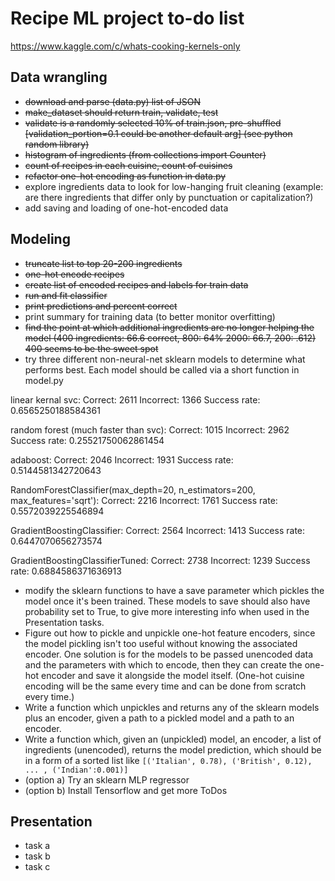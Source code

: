 # Recipe ML project to-do list

https://www.kaggle.com/c/whats-cooking-kernels-only

## Data wrangling
- ~~download and parse (data.py) list of JSON~~
- ~~make_dataset should return train, validate, test~~
- ~~validate is a randomly selected 10% of train.json, pre-shuffled [validation_portion=0.1 could be another default arg] (see python random library)~~
- ~~histogram of ingredients (from collections import Counter)~~
- ~~count of recipes in each cuisine, count of cuisines~~
- ~~refactor one-hot encoding as function in data.py~~
- explore ingredients data to look for low-hanging fruit cleaning (example: are there ingredients that differ only by punctuation or capitalization?)
- add saving and loading of one-hot-encoded data

## Modeling
- ~~truncate list to top 20-200 ingredients~~
- ~~one-hot encode recipes~~
- ~~create list of encoded recipes and labels for train data~~
- ~~run and fit classifier~~
- ~~print predictions and percent correct~~
- print summary for training data (to better monitor overfitting)
- ~~find the point at which additional ingredients are no longer helping the model (400 ingredients: 66.6 correct, 800: 64% 2000: 66.7, 200: .612) 400 seems to be the sweet spot~~
- try three different non-neural-net sklearn models to determine what performs best. Each model should be called via a short function in model.py

linear kernal svc: Correct: 2611
Incorrect: 1366
Success rate: 0.6565250188584361

random forest (much faster than svc):
Correct: 1015
Incorrect: 2962
Success rate: 0.25521750062861454

adaboost:
Correct: 2046
Incorrect: 1931
Success rate: 0.5144581342720643

RandomForestClassifier(max_depth=20, n_estimators=200, max_features='sqrt'):
Correct: 2216
Incorrect: 1761
Success rate: 0.5572039225546894

GradientBoostingClassifier:
Correct: 2564
Incorrect: 1413
Success rate: 0.6447070656273574

GradientBoostingClassifierTuned:
Correct: 2738
Incorrect: 1239
Success rate: 0.6884586371636913




- modify the sklearn functions to have a save parameter which pickles the model once it's been trained. These models to save should also have probability set to True, to give more interesting info when used in the Presentation tasks.
- Figure out how to pickle and unpickle one-hot feature encoders, since the model pickling isn't too useful without knowing the associated encoder. One solution is for the models to be passed unencoded data and the parameters with which to encode, then they can create the one-hot encoder and save it alongside the model itself. (One-hot cuisine encoding will be the same every time and can be done from scratch every time.)
- Write a function which unpickles and returns any of the sklearn models plus an encoder, given a path to a pickled model and a path to an encoder.
- Write a function which, given an (unpickled) model, an encoder, a list of ingredients (unencoded), returns the model prediction, which should be in a form of a sorted list like `[('Italian', 0.78), ('British', 0.12), ... , ('Indian':0.001)]`
- (option a) Try an sklearn MLP regressor
- (option b) Install Tensorflow and get more ToDos

## Presentation
- task a
- task b
- task c
